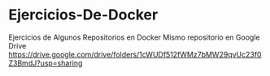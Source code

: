 # Ejercicios-De-Docker
Ejercicios de Algunos Repositorios en Docker
Mismo repositorio en Google Drive
https://drive.google.com/drive/folders/1cWUDf512fWMz7bMW29qvUc23f0Z3BmdJ?usp=sharing 
